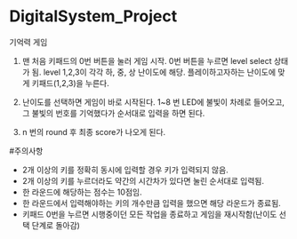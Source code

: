 # DigitalSystem_Project

기억력 게임

1. 맨 처음 키패드의 0번 버튼을 눌러 게임 시작. 0번 버튼을 누르면 level select 상태가 됨. level 1,2,3이 각각 하, 중, 상 난이도에 해당.
   플레이하고자하는 난이도에 맞게 키패드(1,2,3)을 누른다.

2. 난이도를 선택하면 게임이 바로 시작된다. 1~8 번 LED에 불빛이 차례로 들어오고, 그 불빛의 번호를 
   기억했다가 순서대로 입력을 하면 된다.

3. n 번의 round 후 최종 score가 나오게 된다.


#주의사항
  - 2개 이상의 키를 정확히 동시에 입력할 경우 키가 입력되지 않음.
  - 2개 이상의 키를 누르더라도 약간의 시간차가 있다면 눌린 순서대로 입력됨.
  - 한 라운드에 해당하는 점수는 10점임.
  - 한 라운드에서 입력해야하는 키의 개수만큼 입력을 했으면 해당 라운드가 종료됨.
  - 키패드 0번을 누르면 시행중이던 모든 작업을 종료하고 게임을 재시작함(난이도 선택 단계로 돌아감)
